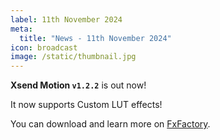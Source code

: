 ```yaml
---
label: 11th November 2024
meta:
  title: "News - 11th November 2024"
icon: broadcast
image: /static/thumbnail.jpg
---
```


**Xsend Motion `v1.2.2`** is out now!

It now supports Custom LUT effects!

You can download and learn more on [FxFactory](https://fxfactory.com/info/xsendmotion/).